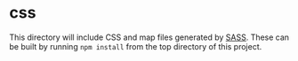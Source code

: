 # css
This directory will include CSS and map files generated by [SASS](http://sass-lang.com/).  These can be built by running `npm install` from the top directory of this project.